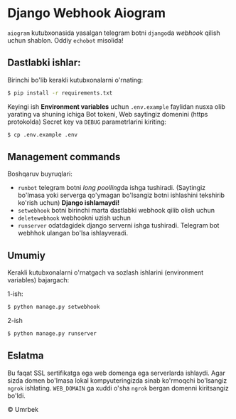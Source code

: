 # Django Webhook Aiogram

`aiogram` kutubxonasida yasalgan telegram botni `django`da *webhook* qilish uchun shablon.
Oddiy `echobot` misolida!

## Dastlabki ishlar:

Birinchi bo'lib kerakli kutubxonalarni o'rnating:
```bash
$ pip install -r requirements.txt
```
Keyingi ish __Environment variables__ uchun `.env.example` faylidan nusxa olib yarating va shuning ichiga Bot tokeni, Web saytingiz domenini (https protokolda) Secret key va `DEBUG` parametrlarini kiriting:
```bash
$ cp .env.example .env
```

## Management commands

Boshqaruv buyruqlari:
- `runbot` telegram botni *long poolling*da ishga tushiradi. (Saytingiz bo'lmasa yoki serverga qo'ymagan bo'lsangiz botni ishlashini tekshirib ko'rish uchun) **Django ishlamaydi!**
- `setwebhook` botni birinchi marta dastlabki webhook qilib olish uchun
- `deletewebhook` webhookni uzish uchun
- `runserver` odatdagidek django serverni ishga tushiradi. Telegram bot webhhok ulangan bo'lsa ishlayveradi.


## Umumiy
Kerakli kutubxonalarni o'rnatgach va sozlash ishlarini (environment variables) bajargach:

1-ish:
```bash
$ python manage.py setwebhook
```
2-ish 
```bash
$ python manage.py runserver
``` 

## Eslatma

Bu faqat SSL sertifikatga ega web domenga ega serverlarda ishlaydi. Agar sizda domen bo'lmasa lokal kompyuteringizda sinab ko'rmoqchi bo'lsangiz `ngrok` ishlating. `WEB_DOMAIN` ga xuddi o'sha `ngrok` bergan domenni kiritsangiz bo'ldi.



&copy; Umrbek